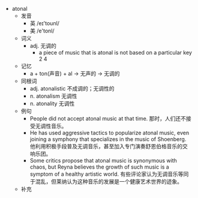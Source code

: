 - atonal
  - 发音
    - 英 /eɪ'tounl/
    - 美 /e'tonl/
  - 词义
    - adj. 无调的
      - a piece of music that is atonal is not based on a particular  key 2 4 
  - 记忆
    - a + ton(声音) + al → 无声的 → 无调的
  - 同根词
    - adj. atonalistic 不成调的；无调性的
    - n. atonalism 无调性
    - n. atonality 无调性
  - 例句
    - People did not accept atonal music at that time. 那时，人们还不接受无调性音乐。
    - He has used aggressive tactics to popularize atonal music, even joining a symphony that specializes in the music of Shoenberg. 他利用积极手段普及无调音乐，甚至加入专门演奏舒恩伯格音乐的交响乐团。
    - Some critics propose that atonal music is synonymous with chaos, but Reyna believes the growth of such music is a symptom of a healthy artistic world. 有些评论家认为无调音乐等同于混乱，但莱纳认为这种音乐的发展是一个健康艺术世界的迹象。
  - 补充